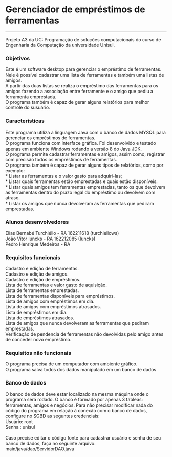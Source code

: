 # Gerenciador de empréstimos de ferramentas
<hr/>
Projeto A3 da UC: Programação de soluções computacionais do curso de Engenharia da Computação da universidade Unisul.

<h3>Objetivos</h3>
Este é um software desktop para gerenciar o empréstimo de ferramentas.<br>
Nele é possível cadastrar uma lista de ferramentas e também uma listas de amigos.<br>
A partir das duas listas se realiza o empréstimo das ferramentas para os amigos fazendo a associação entre ferramente e o amigo que pediu a ferramenta emprestada.<br>
O programa também é capaz de gerar alguns relatórios para melhor controle do susuário.

<h3>Características</h3>
Este programa utiliza a linguagem Java com o banco de dados MYSQL para gerenciar os empréstimos de ferramentas.<br>
O programa funciona com interface gráfica. Foi desenvolvido e testado apenas em ambiente Windows rodando a versão 8 do Java JDK.<br>
O programa permite cadastrar ferramentas e amigos, assim como, registrar com precisão todos os empréstimos de ferramentas.<br>
O programa também é capaz de gerar alguns tipos de relatórios, como por exemplo:<br>
* Listar as ferramentas e o valor gasto para adquiri-las;<br>
* Listar quais ferramentas estão emprestadas e quais estão disponíveis.<br>
* Listar quais amigos tem ferramentas emprestadas, tanto os que devolvem as ferramentas dentro do prazo legal do empréstimo ou devolvem com atraso.<br>
* Listar os amigos que nunca devolveram as ferramentas que pediram emprestadas.<br>

<h3>Alunos desenvolvedores</h3>
Elias Bernabé Turchiéllo - RA 162211618 (turchiellows)<br>
João Vitor Iuncks - RA 162212085 (Iuncks)<br>
Pedro Henrique Medeiros - RA  <br> 

<h3>Requisitos funcionais</h3>
Cadastro e edição de ferramentas.<br>
Cadastro e edição de amigos.<br>
Cadastro e edição de empréstimos.<br>
Lista de ferramentas e valor gasto de aquisição.<br>
Lista de ferramentas emprestadas.<br>
Lista de ferramentas disponíveis para empréstimos.<br>
Lista de amigos com empréstimos em dia.<br>
Lista de amigos com empréstimos atrasados.<br>
Lista de empréstimos em dia.<br>
Lista de empréstimos atrasados.<br>
Lista de amigos que nunca devolveram as ferramentas que pediram emprestadas.<br>
Verificação de pendencia de ferramentas não devolvidas pelo amigo antes de conceder novo empréstimo.<br>

<h3>Requisitos não funcionais</h3>
O programa precisa de um computador com ambiente gráfico.<br>
O programa salva todos dos dados manipulado em um banco de dados<br>

<h3>Banco de dados</h3>
O banco de dados deve estar localizado na mesma máquina onde o programa será rodado.
O banco é formado por apenas 3 tableas: ferramentas, amigos e negócios.
Para não precisar modificar nada do código do programa em relação à conexão com o banco de dados, configure no SGBD as seguntes credenciais:<br>
Usuário: root<br>
Senha : unisul<br><br>
Caso precise editar o código fonte para cadastrar usuário e senha de seu banco de dados, faça no seguinte arquivo:<br>
main/java/dao/ServidorDAO.java
